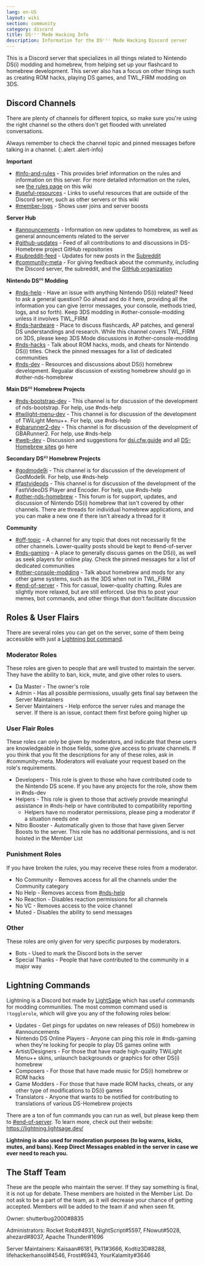 ```yaml
---
lang: en-US
layout: wiki
section: community
category: discord
title: DS⁽ⁱ⁾ Mode Hacking Info
description: Information for the DS⁽ⁱ⁾ Mode Hacking Discord server
---
```


This is a Discord server that specializes in all things related to Nintendo DS(i) modding and homebrew, from helping set up your flashcard to homebrew development. This server also has a focus on other things such as creating ROM hacks, playing DS games, and TWL_FIRM modding on 3DS.

## Discord Channels
There are plenty of channels for different topics, so make sure you're using the right channel so the others don't get flooded with unrelated conversations.

Always remember to check the channel topic and pinned messages before talking in a channel.
{:.alert .alert-info}

**Important**
- [#info-and-rules][info-and-rules] - This provides brief information on the rules and information on this server. For more detailed information on the rules, see [the rules page](discord-rules) on this wiki
- [#useful-resources][useful-resources] - Links to useful resources that are outside of the Discord server, such as other servers or this wiki
- [#member-logs][member-logs] - Shows user joins and server boosts

**Server Hub**
- [#announcements][announcements] - Information on new updates to homebrew, as well as general announcements related to the server
- [#github-updates][github-updates] - Feed of all contributions to and discussions in DS-Homebrew project GitHub repositories
- [#subreddit-feed][subreddit-feed] - Updates for new posts in the [Subreddit](https://reddit.com/r/NDSBrew)
- [#community-meta][community-meta] - For giving feedback about the community, including the Discord server, the subreddit, and the [GitHub organization](http://github.com/DS-Homebrew)

**Nintendo DS⁽ⁱ⁾ Modding**
- [#nds-help][nds-help] - Have an issue with anything Nintendo DS(i) related? Need to ask a general question? Go ahead and do it here, providing all the information you can give (error messages, your console, methods tried, logs, and so forth). Keep 3DS modding in #other-console-modding unless it involves TWL_FIRM
- [#nds-hardware][nds-hardware] - Place to discuss flashcards, AP patches, and general DS understandings and research. While this channel covers TWL_FIRM on 3DS, please keep 3DS Mode discussions in #other-console-modding
- [#nds-hacks][nds-hacks] - Talk about ROM hacks, mods, and cheats for Nintendo DS(i) titles. Check the pinned messages for a list of dedicated communities
- [#nds-dev][nds-dev] - Resources and discussions about DS(i) homebrew development. Regualar discussion of existing homebrew should go in #other-nds-homebrew

**Main DS⁽ⁱ⁾ Homebrew Projects**
- [#nds-bootstrap-dev][nds-bootstrap-dev] - This channel is for discussion of the development of nds-bootstrap. For help, use #nds-help
- [#twilight-menu-dev][twilight-menu-dev] - This channel is for discussion of the development of TWiLight Menu++. For help, use #nds-help
- [#gbarunner2-dev][gbarunner2-dev] - This channel is for discussion of the development of GBARunner2. For help, use #nds-help
- [#web-dev][web-dev] - Discussion and suggestions for [dsi.cfw.guide](https://dsi.cfw.guide/) and all [DS-Homebrew sites](https://ds-homebrew.com/) go here

**Secondary DS⁽ⁱ⁾ Homebrew Projects**
- [#godmode9i][godmode9i] - This channel is for discussion of the development of GodMode9i. For help, use #nds-help
- [#fastvideods][fastvideods] - This channel is for discussion of the development of the FastVideoDS Player and Encoder. For help, use #nds-help
- [#other-nds-homebrew][other-nds-homebrew] - This forum is for support, updates, and discussion of Nintendo DS(i) homebrew that isn't covered by other channels. There are threads for individual homebrew applications, and you can make a new one if there isn't already a thread for it

**Community**
- [#off-topic][off-topic] - A channel for any topic that does not necessarily fit the other channels. Lower-quality posts should be kept to #end-of-server
- [#nds-gaming][nds-gaming] - A place to generally discuss games on the DS(i), as well as seek players for online play. Check the pinned messages for a list of dedicated communities
- [#other-console-modding][other-console-modding] - Talk about homebrew and mods for any other game systems, such as the 3DS when not in TWL_FIRM
- [#end-of-server][end-of-server] - This for casual, lower-quality chatting. Rules are slightly more relaxed, but are still enforced. Use this to post your memes, bot commands, and other things that don't facilitate discussion

## Roles & User Flairs
There are several roles you can get on the server, some of them being accessible with just a [Lightning bot command](#lightning-commands).

### Moderator Roles
These roles are given to people that are well trusted to maintain the server. They have the ability to ban, kick, mute, and give other roles to users.

- Da Master - The owner's role
- Admin - Has all possible permissions, usually gets final say between the Server Maintainers
- Server Maintainers - Help enforce the server rules and manage the server. If there is an issue, contact them first before going higher up

### User Flair Roles
These roles can only be given by moderators, and indicate that these users are knowledgeable in those fields, some give access to private channels. If you think that you fit the descriptions for any of these roles, ask in #community-meta. Moderators will evaluate your request based on the role's requirements.

- Developers - This role is given to those who have contributed code to the Nintendo DS scene. If you have any projects for the role, show them in #nds-dev
- Helpers - This role is given to those that actively provide meaningful assistance in #nds-help or have contributed to compatibility reporting
   - Helpers have no moderator permissions, please ping a moderator if a situation needs one
- Nitro Booster - Automatically given to those that have given Server Boosts to the server. This role has no additional permissions, and is not hoisted in the Member List

### Punishment Roles
If you have broken the rules, you may receive these roles from a moderator.

- No Community - Removes access for all the channels under the Community category
- No Help - Removes access from [#nds-help][nds-help]
- No Reaction - Disables reaction permissions for all channels
- No VC - Removes access to the voice channel
- Muted - Disables the ability to send messages

### Other
These roles are only given for very specific purposes by moderators.

- Bots - Used to mark the Discord bots in the server
- Special Thanks - People that have contributed to the community in a major way

## Lightning Commands
Lightning is a Discord bot made by [LightSage](https://github.com/LightSage) which has useful commands for modding communities. The most common command used is `!togglerole`, which will give you any of the following roles below:

- Updates - Get pings for updates on new releases of DS(i) homebrew in #announcements
- Nintendo DS Online Players - Anyone can ping this role in #nds-gaming when they're looking for people to play DS games online with
- Artist/Designers - For those that have made high-quality TWiLight Menu++ skins, unlaunch backgrounds or graphics for other DS(i) homebrew
- Composers - For those that have made music for DS(i) homebrew or ROM hacks
- Game Modders - For those that have made ROM hacks, cheats, or any other type of modifications to DS(i) games
- Translators - Anyone that wants to be notified for contributing to translations of various DS-Homebrew projects

There are a ton of fun commands you can run as well, but please keep them to [#end-of-server][end-of-server].
To learn more, check out their website: <https://lightning.lightsage.dev/>

**Lightning is also used for moderation purposes (to log warns, kicks, mutes, and bans). Keep Direct Messages enabled in the server in case we ever need to reach you.**

## The Staff Team
These are the people who maintain the server. If they say something is final, it is not up for debate. These members are hoisted in the Member List. Do not ask to be a part of the team, as it will decrease your chance of getting accepted. Members will be added to the team if and when seen fit.

Owner: shutterbug2000#8835

Administrators: Rocket Robz#4931, NightScript#5597, FNowut#5028, ahezard#8037, Apache Thunder#1696

Server Maintainers: Kaisaan#6181, Pk11#3666, Kodtiz3D#8288, lifehackerhansol#4546, Frost#6943, YourKalamity#3646

<!-- Discord channel links -->
[info-and-rules]: https://discord.com/channels/283769550611152897/626620520330428436
[useful-resources]: https://discord.com/channels/283769550611152897/638041441079263283
[member-logs]: https://discord.com/channels/283769550611152897/677714673663082529

[announcements]: https://discord.com/channels/283769550611152897/283771381735489537
[github-updates]: https://discord.com/channels/283769550611152897/450065134191116290
[subreddit-feed]: https://discord.com/channels/283769550611152897/869830055377928243
[community-meta]: https://discord.com/channels/283769550611152897/715651368391671919

[nds-help]: https://discord.com/channels/283769550611152897/332961165829210117
[nds-hardware]: https://discord.com/channels/283769550611152897/547986366357700620
[nds-hacks]: https://discord.com/channels/283769550611152897/356988919738400768
[nds-dev]: https://discord.com/channels/283769550611152897/835273459339624499

[nds-bootstrap-dev]: https://discord.com/channels/283769550611152897/283769550611152897
[twilight-menu-dev]: https://discord.com/channels/283769550611152897/489307733074640926
[gbarunner2-dev]: https://discord.com/channels/283769550611152897/620310871800807466
[web-dev]: https://discord.com/channels/283769550611152897/744649302567157800

[godmode9i]: https://discord.com/channels/283769550611152897/497960894660083732
[fastvideods]: https://discord.com/channels/283769550611152897/1021121766585806989
[other-nds-homebrew]: https://discord.com/channels/283769550611152897/1025388133388394547

[off-topic]: https://discord.com/channels/283769550611152897/286686210225864725
[nds-gaming]: https://discord.com/channels/283769550611152897/668680785154408448
[other-console-modding]: https://discord.com/channels/283769550611152897/653706029736919051
[end-of-server]: https://discord.com/channels/283769550611152897/283770736215195648
